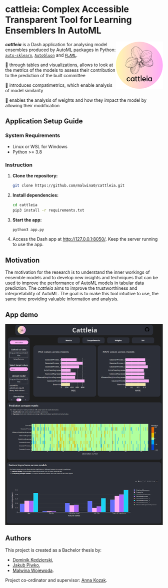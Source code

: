 # cattleia: Complex Accessible Transparent Tool for Learning Ensemblers In AutoML

<img src="misc/logo.png" align="right" width="150"/>

***cattleia*** is a Dash application for analysing model ensembles produced by AutoML packages in Python: [`auto-sklearn`](https://github.com/automl/auto-sklearn), [`AutoGluon`](https://github.com/autogluon/autogluon) and [`FLAML`](https://github.com/microsoft/FLAML). 

:cherry_blossom: through tables and visualizations, allows to look at the metrics of the models to assess their contribution to the prediction of the built committee

:cherry_blossom: introduces compatimetrics, which enable analysis of model similarity

:cherry_blossom: enables the analysis of weights and how they impact the model by allowing their modification

## Application Setup Guide
### System Requirements
- Linux or WSL for Windows
- Python >= 3.8

### Instruction
1. **Clone the repository:**
   ```bash
   git clone https://github.com/malwina0/cattleia.git
   ```
2. **Install dependencies:**
   ```bash
   cd cattleia
   pip3 install -r requirements.txt
   ```
3. **Start the app:**
   ```bash
   python3 app.py
   ```
4. Access the Dash app at http://127.0.0.1:8050/. Keep the server running to use the app.

## Motivation
The motivation for the research is to understand the inner workings of ensemble models and to develop new insights and techniques that can be used to improve the performance of AutoML models in tabular data prediction. The *cattleia* aims to improve the trustworthiness and interpretability of AutoML. The goal is to make this tool intuitive to use, the same time providing valuable information and analysis. 

## App demo
<img src="misc/cattleia-screen.png" align="middle"/>

## Authors
This project is created as a Bachelor thesis by:
- [Dominik Kędzierski](https://github.com/D3TR0),
- [Jakub Piwko](https://github.com/jakub-piw), 
- [Malwina Wojewoda](https://github.com/malwina0).
 
Project co-ordinator and supervisor: [Anna Kozak](https://github.com/kozaka93).

